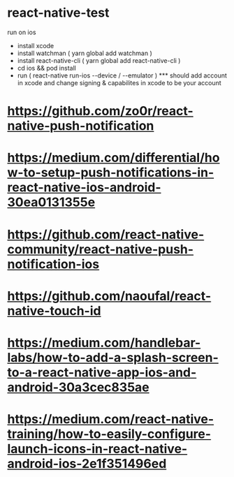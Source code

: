 # react-native-test

run on ios

- install xcode
- install watchman ( yarn global add watchman )
- install react-native-cli ( yarn global add react-native-cli )
- cd ios && pod install
- run ( react-native run-ios --device / --emulator )
*** should add account in xcode and change signing & capabilites in xcode to be your account



# https://github.com/zo0r/react-native-push-notification
# https://medium.com/differential/how-to-setup-push-notifications-in-react-native-ios-android-30ea0131355e
# https://github.com/react-native-community/react-native-push-notification-ios
# https://github.com/naoufal/react-native-touch-id
# https://medium.com/handlebar-labs/how-to-add-a-splash-screen-to-a-react-native-app-ios-and-android-30a3cec835ae
# https://medium.com/react-native-training/how-to-easily-configure-launch-icons-in-react-native-android-ios-2e1f351496ed
